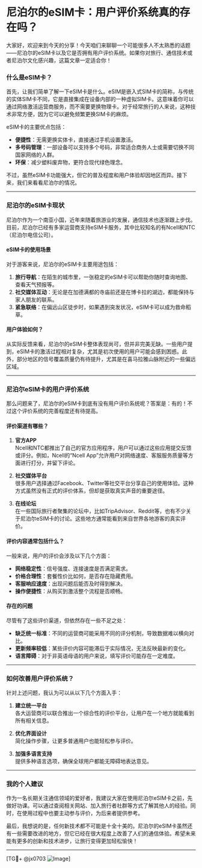 # 尼泊尔的eSIM卡：用户评价系统真的存在吗？

大家好，欢迎来到今天的分享！今天咱们来聊聊一个可能很多人不太熟悉的话题——尼泊尔的eSIM卡以及它是否拥有用户评价系统。如果你对旅行、通信技术或者尼泊尔文化感兴趣，这篇文章一定适合你！

### 什么是eSIM卡？

首先，让我们简单了解一下eSIM卡是什么。eSIM是嵌入式SIM卡的简称，与传统的实体SIM卡不同，它是直接集成在设备内部的一种虚拟SIM卡。这意味着你可以通过网络激活运营商服务，而不需要更换物理卡。对于经常旅行的人来说，这种技术非常方便，因为它可以避免频繁更换SIM卡的麻烦。

eSIM卡的主要优点包括：
- **便捷性**：无需更换实体卡，直接通过手机设置激活。
- **多号码管理**：一部设备可以支持多个号码，非常适合商务人士或需要切换不同国家网络的人群。
- **环保**：减少塑料废弃物，更符合现代绿色理念。

不过，虽然eSIM卡功能强大，但它的普及程度和用户体验却因地区而异。接下来，我们来看看尼泊尔的情况。

---

### 尼泊尔的eSIM卡现状

尼泊尔作为一个南亚小国，近年来随着旅游业的发展，通信技术也逐渐跟上步伐。目前，尼泊尔已经有多家运营商支持eSIM卡服务，其中比较知名的有Ncell和NTC（尼泊尔电信公司）。

#### eSIM卡的使用场景

对于游客来说，尼泊尔的eSIM卡主要用途包括：
1. **旅行导航**：在陌生的城市里，一张稳定的eSIM卡可以帮助你随时查询地图、查看天气预报等。
2. **社交媒体互动**：无论是在加德满都的寺庙前还是在博卡拉的湖边，都能保持与家人朋友的联系。
3. **紧急联络**：在偏远山区徒步时，如果遇到突发状况，eSIM卡可以成为救命稻草。

#### 用户体验如何？

从实际反馈来看，尼泊尔的eSIM卡整体表现尚可，但并非完美无缺。一些用户提到，eSIM卡的激活过程相对复杂，尤其是初次使用的用户可能会感到困惑。此外，部分地区的信号覆盖质量仍有待提升，尤其是在喜马拉雅山脉附近的一些偏远区域。

---

### 尼泊尔eSIM卡的用户评价系统

那么问题来了，尼泊尔的eSIM卡到底有没有用户评价系统呢？答案是：有的！不过这个评价系统的完善程度还有待提高。

#### 评价渠道有哪些？

1. **官方APP**  
   Ncell和NTC都推出了自己的官方应用程序，用户可以通过这些应用提交反馈或评分。例如，Ncell的“Ncell App”允许用户对网络速度、客服服务质量等方面进行打分，并留下评论。

2. **社交媒体平台**  
   很多用户选择通过Facebook、Twitter等社交平台分享自己的使用体验。这种方式虽然没有正式的评价体系，但却是获取真实声音的重要途径。

3. **在线论坛**  
   在一些国际旅行者聚集的论坛中，比如TripAdvisor、Reddit等，也有不少关于尼泊尔eSIM卡的讨论。这些地方通常能看到来自世界各地游客的真实评价。

#### 评价内容通常包括什么？

一般来说，用户的评价会涉及以下几个方面：
- **网络稳定性**：信号强度、连接速度是否满足需求。
- **价格合理性**：套餐性价比如何，是否存在隐藏费用。
- **客服响应速度**：出现问题后能否及时得到解决。
- **操作便捷性**：从购买到激活整个流程是否顺畅。

#### 存在的问题

尽管有了这些评价渠道，但依然存在一些不足之处：
- **缺乏统一标准**：不同的运营商可能采用不同的评分机制，导致数据难以横向对比。
- **更新频率较低**：某些评价内容可能滞后于实际情况，无法反映最新的变化。
- **语言障碍**：对于非英语母语的用户来说，填写评价可能存在一定难度。

---

### 如何改善用户评价系统？

针对上述问题，我认为可以从以下几个方面入手：
1. **建立统一平台**  
   各大运营商可以联合推出一个综合性的评价平台，让用户在一个地方就能看到所有相关信息。
   
2. **优化界面设计**  
   简化操作步骤，让更多普通用户也能轻松参与评价。

3. **加强多语言支持**  
   提供多种语言选项，确保全球用户都能无障碍地表达意见。

---

### 我的个人建议

作为一名长期关注通信领域的爱好者，我建议大家在使用尼泊尔eSIM卡之前，先做好功课。可以通过查阅相关网站、加入旅行者社群等方式了解其他人的经验。同时，在使用过程中也要主动参与评价，为后来者提供参考。

最后，我想说的是，任何新技术都不可能是十全十美的。尼泊尔的eSIM卡虽然还有一些需要改进的地方，但它已经在很大程度上改善了人们的通信体验。希望未来能有更多的创新和技术进步，让旅行变得更加轻松愉快！

---

[TG💪+ @jx0703 ![Image](https://github.com/user-attachments/assets/dbca1d08-cadb-493c-b0ec-ad6f7a83f270)]